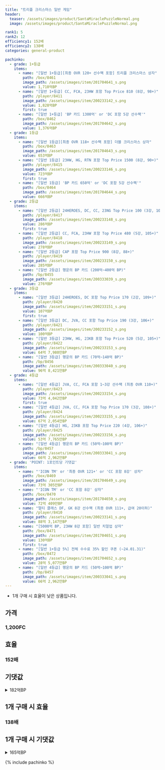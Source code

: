 ```yaml
---
title: "트리플 크리스마스 일반 게임"
header:
  teaser: /assets/images/product/SantaMiraclePuzzleNormal.png
  image: /assets/images/product/SantaMiraclePuzzleNormal.png

rank1: 5
rank2: 12
efficiency1: 152배
efficiency2: 138배
categories: general-product

pachinko:
  - grade: 1+등급
    items:
      - name: "[일반 1+등급][최종 OVR 120+ 선수팩 포함] 트리플 크리스마스 상자"
        path: /box/8461
        image_path: /assets/images/item/201704641_s.png
        value: 1,710억BP
      - name: "[일반 1+등급] CC, FCA, 23HW 포함 Top Price 810 (8강, 98+)"
        path: /player/8411
        image_path: /assets/images/item/200233142_s.png
        value: 1,828억BP
        first: true
      - name: "[일반 1+등급] 'BP 카드 1300억' or 'DC 포함 5강 선수팩'"
        path: /box/8462
        image_path: /assets/images/item/201704642_s.png
        value: 1,376억BP
  - grade: 1등급
    items:
      - name: "[일반 1등급][최종 OVR 118+ 선수팩 포함] 더블 크리스마스 상자"
        path: /box/8463
        image_path: /assets/images/item/201704643_s.png
        value: 653억BP
      - name: "[일반 1등급] 23HW, HG, RTN 포함 Top Price 1500 (8강, 90+)"
        path: /player/8415
        image_path: /assets/images/item/200233146_s.png
        value: 723억BP
        first: true
      - name: "[일반 1등급] 'BP 카드 650억' or 'DC 포함 5강 선수팩'"
        path: /box/8464
        image_path: /assets/images/item/201704644_s.png
        value: 666억BP
  - grade: 2등급
    items:
      - name: "[일반 2등급] 24HEROES, DC, CC, 23NG Top Price 100 (3강, 107+)"
        path: /player/8417
        image_path: /assets/images/item/200233148_s.png
        value: 286억BP
        first: true
      - name: "[일반 2등급] CC, FCA, 23HW 포함 Top Price 480 (5강, 105+)"
        path: /player/8418
        image_path: /assets/images/item/200233149_s.png
        value: 278억BP
      - name: "[일반 2등급] CAP 포함 Top Price 900 (8강, 88+)"
        path: /player/8419
        image_path: /assets/images/item/200233150_s.png
        value: 285억BP
      - name: "[일반 2등급] 행운의 BP 카드 (200억~400억 BP)"
        path: /bp/8455
        image_path: /assets/images/item/200333039_s.png
        value: 276억BP
  - grade: 3등급
    items:
      - name: "[일반 3등급] 24HEROES, DC 포함 Top Price 170 (2강, 109+)"
        path: /player/8420
        image_path: /assets/images/item/200233151_s.png
        value: 107억BP
        first: true
      - name: "[일반 3등급] DC, JVA, CC 포함 Top Price 190 (3강, 106+)"
        path: /player/8421
        image_path: /assets/images/item/200233152_s.png
        value: 100억BP
      - name: "[일반 3등급] 23HW, HG, 23KB 포함 Top Price 520 (5강, 105+)"
        path: /player/8422
        image_path: /assets/images/item/200233153_s.png
        value: 64억 7,980만BP
      - name: "[일반 3등급] 행운의 BP 카드 (70억~140억 BP)"
        path: /bp/8456
        image_path: /assets/images/item/200333040_s.png
        value: 96억 8,421만BP
  - grade: 4등급
    items:
      - name: "[일반 4등급] JVA, CC, FCA 포함 1~3강 선수팩 (최종 OVR 110+)"
        path: /player/8423
        image_path: /assets/images/item/200233154_s.png
        value: 73억 4,042만BP
        first: true
      - name: "[일반 4등급] JVA, CC, FCA 포함 Top Price 170 (3강, 108+)"
        path: /player/8424
        image_path: /assets/images/item/200233155_s.png
        value: 67억 2,054만BP
      - name: "[일반 4등급] HG, 23KB 포함 Top Price 220 (4강, 106+)"
        path: /player/8425
        image_path: /assets/images/item/200233156_s.png
        value: 53억 7,765만BP
      - name: "[일반 4등급] 행운의 BP 카드 (50억~100억 BP)"
        path: /bp/8457
        image_path: /assets/images/item/200333041_s.png
        value: 66억 2,962만BP
  - grade: 'POINT: 1포인트당 기댓값'
    items:
      - name: "'ICON TM' or '최종 OVR 121+' or 'CC 포함 8강' 상자"
        path: /box/8469
        image_path: /assets/images/item/201704649_s.png
        value: 73억 305만BP
      - name: "'ICON TM' or 'CC 포함 8강' 상자"
        path: /box/8470
        image_path: /assets/images/item/201704650_s.png
        value: 72억 409만BP
      - name: "멀티 클래스 DF, GK 8강 선수팩 (최종 OVR 111+, 급여 20이하)"
        path: /player/8410
        image_path: /assets/images/item/200233141_s.png
        value: 88억 3,147만BP
      - name: "[5000억 BP, 23HW 8강 포함] 일반 치얼업 상자"
        path: /box/8471
        image_path: /assets/images/item/201704651_s.png
        value: 130억BP
        first: true
      - name: "[일반 1+등급 5%] 전체 수수료 35% 할인 쿠폰 (~24.01.31)"
        path: /box/8472
        image_path: /assets/images/item/201704652_s.png
        value: 28억 5,077만BP
      - name: "[일반 4등급] 행운의 BP 카드 (50억~100억 BP)"
        path: /bp/8457
        image_path: /assets/images/item/200333041_s.png
        value: 66억 2,962만BP
---
```

* 1개 구매 시 효율이 낮은 상품입니다.


## 가격
### 1,200FC
## 효율
### 152배
## 기댓값
<details>
<summary>182억BP</summary>
<div markdown="1">
- 선수팩 169억BP
  - 수수료 쿠폰 40% 적용 시 163억BP
  - 수수료 쿠폰 30% 적용 시 156억BP
  - 수수료 쿠폰 20% 적용 시 149억BP
- BP 카드 25억 9,566만BP

</div>
</details>

## 1개 구매 시 효율
### 138배
## 1개 구매 시 기댓값
<details>
<summary>165억BP</summary>
<div markdown="1">
- 선수팩 154억BP
  - 수수료 쿠폰 40% 적용 시 148억BP
  - 수수료 쿠폰 30% 적용 시 142억BP
  - 수수료 쿠폰 20% 적용 시 135억BP
- BP 카드 23억 5,969만BP

</div>
</details>

{% include pachinko %}